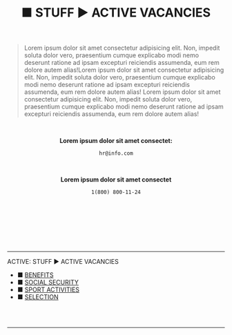 ﻿---
title: ■ STUFF ► ACTIVE VACANCIES
sidebar: false
pager: false
---

> Lorem ipsum dolor sit amet consectetur adipisicing elit. Non, impedit soluta dolor vero, praesentium cumque explicabo modi nemo deserunt ratione ad ipsam excepturi reiciendis assumenda, eum rem dolore autem alias!Lorem ipsum dolor sit amet consectetur adipisicing elit. Non, impedit soluta dolor vero, praesentium cumque explicabo modi nemo deserunt ratione ad ipsam excepturi reiciendis assumenda, eum rem dolore autem alias!
> Lorem ipsum dolor sit amet consectetur adipisicing elit. Non, impedit soluta dolor vero, praesentium cumque explicabo modi nemo deserunt ratione ad ipsam excepturi reiciendis assumenda, eum rem dolore autem alias!

<br>

<div align="center">

**Lorem ipsum dolor sit amet consectet:**

```
hr@info.com
```

<br>

**Lorem ipsum dolor sit amet consectet**

```
1(800) 800-11-24
```

<br>
<br>

</div>

<br>
<br>
<br>
<br>

<hr class="bottom-menu-hr">
<div align="left"> 
<div class="active-section-1"> 
<div class="active-section-current"> АCTIVE: STUFF ► ACTIVE VACANCIES </div></div>
<div class="active-section-2">
<div class="bottom-buttons-links">

<div class="bottom-menu-margin" style="text-indent:0px;"> 
<ul class="bottom-menu">
<li class="bottom-menu-li">■ <a href="/menu/youth/">BENEFITS</a></li>
<li class="bottom-menu-li">■ <a href="/menu/social/">SOCIAL SECURITY</a></li>
<li class="bottom-menu-li">■ <a href="/menu/sport/">SPORT ACTIVITIES</a></li>
<li class="bottom-menu-li">■ <a href="/menu/selection/">SELECTION</a></li>
</ul>

<br>
<br>

</div>

</div>

</div>

<hr class="bottom-menu-hr">
